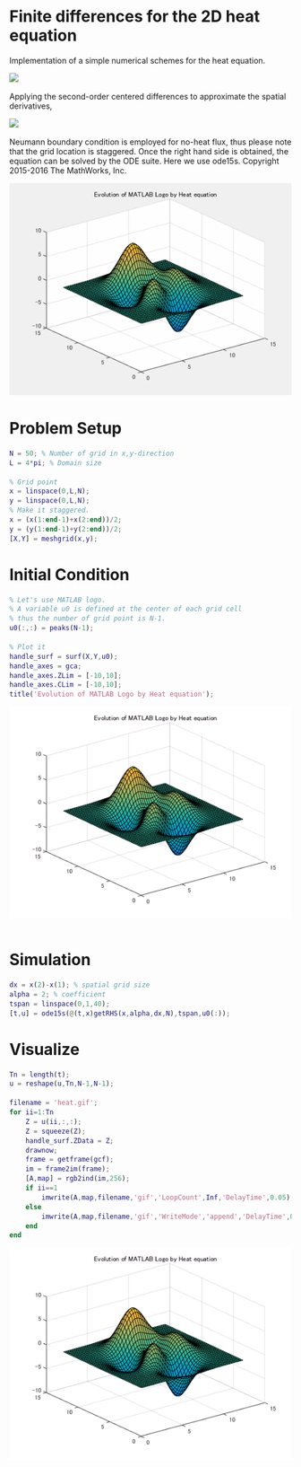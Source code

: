 # Finite differences for the 2D heat equation


Implementation of a simple numerical schemes for the heat equation.



<img src="https://latex.codecogs.com/gif.latex?\frac{\partial&space;u}{\partial&space;t}=\alpha&space;\left(\frac{\partial^2&space;u}{\partial&space;x^2&space;}+\frac{\partial^2&space;u}{\partial&space;y^2&space;}\right)."/>



Applying the second-order centered differences to approximate the spatial derivatives,



<img src="https://latex.codecogs.com/gif.latex?\frac{\partial&space;u}{\partial&space;t}=\alpha&space;\left(\frac{u(i-1,j)-2u(i,j)+u(i+1,j)}{\Delta&space;x^2&space;}+\frac{u(i,j-1)-2u(i,j)+u(i,j+1)}{\Delta&space;y^2&space;}\right)."/>



Neumann boundary condition is employed for no-heat flux, thus please note that the grid location is staggered. Once the right hand side is obtained, the equation can be solved by the ODE suite. Here we use ode15s. Copyright 2015-2016 The MathWorks, Inc.




![image_0.png](SimpleHeatEquation_images/image_0.png)


# Problem Setup
```matlab
N = 50; % Number of grid in x,y-direction
L = 4*pi; % Domain size

% Grid point
x = linspace(0,L,N);
y = linspace(0,L,N);
% Make it staggered.
x = (x(1:end-1)+x(2:end))/2;
y = (y(1:end-1)+y(2:end))/2;
[X,Y] = meshgrid(x,y);
```
# Initial Condition
```matlab
% Let's use MATLAB logo.
% A variable u0 is defined at the center of each grid cell
% thus the number of grid point is N-1.
u0(:,:) = peaks(N-1);

% Plot it
handle_surf = surf(X,Y,u0);
handle_axes = gca;
handle_axes.ZLim = [-10,10];
handle_axes.CLim = [-10,10];
title('Evolution of MATLAB Logo by Heat equation');
```

![figure_0.png](SimpleHeatEquation_images/figure_0.png)

```matlab
```
# Simulation
```matlab
dx = x(2)-x(1); % spatial grid size
alpha = 2; % coefficient
tspan = linspace(0,1,40);
[t,u] = ode15s(@(t,x)getRHS(x,alpha,dx,N),tspan,u0(:));
```
# Visualize
```matlab
Tn = length(t);
u = reshape(u,Tn,N-1,N-1);

filename = 'heat.gif';
for ii=1:Tn
    Z = u(ii,:,:);
    Z = squeeze(Z);
    handle_surf.ZData = Z;
    drawnow;
    frame = getframe(gcf);
    im = frame2im(frame);
    [A,map] = rgb2ind(im,256);
    if ii==1
        imwrite(A,map,filename,'gif','LoopCount',Inf,'DelayTime',0.05);
    else
        imwrite(A,map,filename,'gif','WriteMode','append','DelayTime',0.05);
    end
end
```

![figure_1.png](SimpleHeatEquation_images/figure_1.png)

